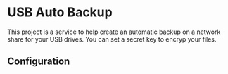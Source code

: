 # USB Auto Backup
This project is a service to help create an automatic backup on a network share for your USB drives.
You can set a secret key to encryp your files.

## Configuration
